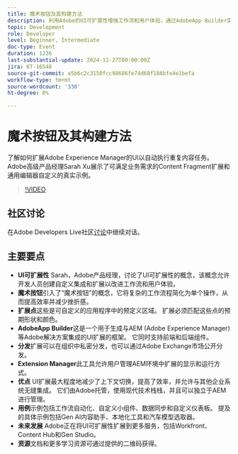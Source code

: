 ```yaml
---
title: 魔术按钮及其构建方法
description: 利用Adobe的UI可扩展性增强工作流和用户体验，通过AdobeApp Builder实现自定义集成，使用“魔术按钮”简化复杂的任务，并支持与企业系统的无缝集成，同时将支持对更多Adobe服务的扩展。
topic: Development
role: Developer
level: Beginner, Intermediate
doc-type: Event
duration: 1226
last-substantial-update: 2024-11-27T00:00:00Z
jira: KT-16548
source-git-commit: a5b6c2c3150fcc98686fe74d68f186bfe4e1befa
workflow-type: tm+mt
source-wordcount: '330'
ht-degree: 0%

---
```



# 魔术按钮及其构建方法

了解如何扩展Adobe Experience Manager的UI以自动执行重复内容任务。 Adobe高级产品经理Sarah Xu展示了可满足业务需求的Content Fragment扩展和通用编辑器自定义的真实示例。


>[!VIDEO](https://video.tv.adobe.com/v/3440037/?learn=on&enablevpops)

## 社区讨论

在Adobe Developers Live社区[讨论](https://adobe.ly/3Ywf6kg)中继续对话。

## 主要要点

* **UI可扩展性** Sarah，Adobe产品经理，讨论了UI可扩展性的概念，该概念允许开发人员创建自定义集成和扩展以改进工作流和用户体验。
* **魔术按钮**&#x200B;引入了“魔术按钮”的概念，它将复杂的工作流程简化为单个操作，从而提高效率并减少挫折感。
* **扩展点**&#x200B;这些是可自定义的应用程序中的预定义区域。 扩展必须匹配这些点的预期形状和颜色。
* **AdobeApp Builder**&#x200B;这是一个用于生成与AEM (Adobe Experience Manager)等Adobe解决方案集成的UI扩展的框架。 它同时支持前端和后端组件。
* **分发**&#x200B;扩展可以在组织中私密分发，也可以通过Adobe Exchange市场公开分发。
* **Extension Manager**&#x200B;此工具允许用户管理AEM环境中扩展的显示和运行方式。
* **优点** UI扩展最大程度地减少了上下文切换，提高了效率，并允许与其他企业系统无缝集成。 它们由Adobe托管，使用现代技术栈栈，并且可以独立于AEM进行管理。
* **用例**&#x200B;示例包括工作流自动化、自定义小组件、数据同步和自定义仪表板。 提及的具体示例包括Gen AI内容助手、本地化工具和汽车模型选取器。
* **未来发展** Adobe正在将UI可扩展性扩展到更多服务，包括Workfront、Content Hub和Gen Studio。
* **资源**&#x200B;文档和更多学习资源可通过提供的二维码获得。